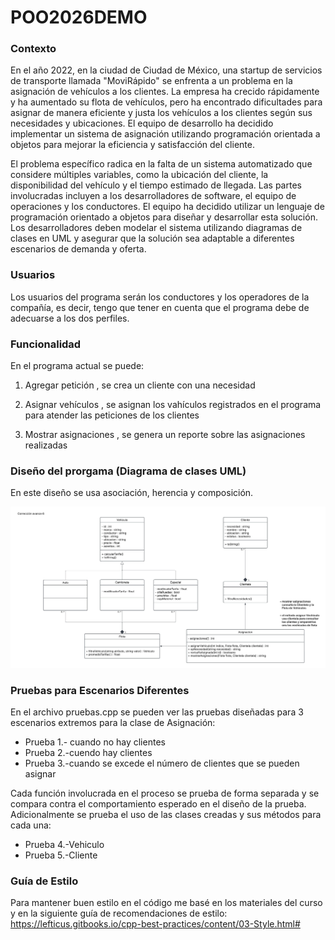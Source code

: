 # POO2026DEMO

### Contexto 
En el año 2022, en la ciudad de Ciudad de México, una startup de servicios de transporte llamada "MoviRápido" se enfrenta a un problema en la asignación de vehículos a los clientes. La empresa ha crecido rápidamente y ha aumentado su flota de vehículos, pero ha encontrado dificultades para asignar de manera eficiente y justa los vehículos a los clientes según sus necesidades y ubicaciones. El equipo de desarrollo ha decidido implementar un sistema de asignación utilizando programación orientada a objetos para mejorar la eficiencia y satisfacción del cliente. 

El problema específico radica en la falta de un sistema automatizado que considere múltiples variables, como la ubicación del cliente, la disponibilidad del vehículo y el tiempo estimado de llegada. Las partes involucradas incluyen a los desarrolladores de software, el equipo de operaciones y los conductores. El equipo ha decidido utilizar un lenguaje de programación orientado a objetos para diseñar y desarrollar esta solución. Los desarrolladores deben modelar el sistema utilizando diagramas de clases en UML y asegurar que la solución sea adaptable a diferentes escenarios de demanda y oferta. 
 
### Usuarios
Los usuarios del programa serán los conductores y los operadores de la compañía, es decir, tengo que tener en cuenta que el programa debe de adecuarse a los dos perfiles. 

### Funcionalidad
En el programa actual se puede:

1. Agregar petición , se crea un cliente con una necesidad

2. Asignar vehículos , se asignan los vahículos registrados en el programa para atender las peticiones de los clientes

3. Mostrar asignaciones , se genera un reporte sobre las asignaciones realizadas

### Diseño del prorgama (Diagrama de clases UML)

En este diseño se usa asociación, herencia y composición.  

![diagrama_clases](UML.jpeg)


### Pruebas para Escenarios Diferentes 
En el archivo pruebas.cpp se pueden ver las pruebas diseñadas para 3 escenarios extremos para la clase de Asignación:

 * Prueba 1.- cuando no hay clientes
 * Prueba 2.-cuendo hay clientes
 * Prueba 3.-cuando se excede el número de clientes que se pueden asignar

Cada función involucrada en el proceso se prueba de forma separada y se compara contra el comportamiento esperado en el diseño de la prueba. 
Adicionalmente se prueba el uso de las clases creadas y sus métodos para cada una:

 * Prueba 4.-Vehiculo
 * Prueba 5.-Cliente

### Guía de Estilo
Para mantener buen estilo en el código me basé en los materiales del curso y en la siguiente guía de recomendaciones de estilo:  https://lefticus.gitbooks.io/cpp-best-practices/content/03-Style.html# 
